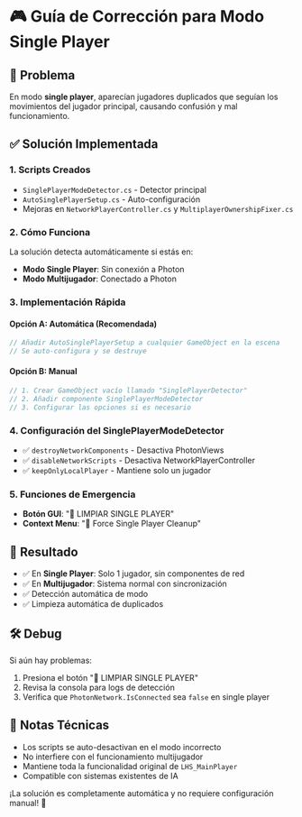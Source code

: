 # 🎮 Guía de Corrección para Modo Single Player

## 🐛 Problema
En modo **single player**, aparecían jugadores duplicados que seguían los movimientos del jugador principal, causando confusión y mal funcionamiento.

## ✅ Solución Implementada

### 1. **Scripts Creados**
- `SinglePlayerModeDetector.cs` - Detector principal
- `AutoSinglePlayerSetup.cs` - Auto-configuración
- Mejoras en `NetworkPlayerController.cs` y `MultiplayerOwnershipFixer.cs`

### 2. **Cómo Funciona**
La solución detecta automáticamente si estás en:
- **Modo Single Player**: Sin conexión a Photon
- **Modo Multijugador**: Conectado a Photon

### 3. **Implementación Rápida**

#### Opción A: Automática (Recomendada)
```csharp
// Añadir AutoSinglePlayerSetup a cualquier GameObject en la escena
// Se auto-configura y se destruye
```

#### Opción B: Manual
```csharp
// 1. Crear GameObject vacío llamado "SinglePlayerDetector"
// 2. Añadir componente SinglePlayerModeDetector
// 3. Configurar las opciones si es necesario
```

### 4. **Configuración del SinglePlayerModeDetector**
- ✅ `destroyNetworkComponents` - Desactiva PhotonViews
- ✅ `disableNetworkScripts` - Desactiva NetworkPlayerController
- ✅ `keepOnlyLocalPlayer` - Mantiene solo un jugador

### 5. **Funciones de Emergencia**
- **Botón GUI**: "🧹 LIMPIAR SINGLE PLAYER"
- **Context Menu**: "🧹 Force Single Player Cleanup"

## 🚀 Resultado
- ✅ En **Single Player**: Solo 1 jugador, sin componentes de red
- ✅ En **Multijugador**: Sistema normal con sincronización
- ✅ Detección automática de modo
- ✅ Limpieza automática de duplicados

## 🛠️ Debug
Si aún hay problemas:
1. Presiona el botón "🧹 LIMPIAR SINGLE PLAYER"
2. Revisa la consola para logs de detección
3. Verifica que `PhotonNetwork.IsConnected` sea `false` en single player

## 📝 Notas Técnicas
- Los scripts se auto-desactivan en el modo incorrecto
- No interfiere con el funcionamiento multijugador
- Mantiene toda la funcionalidad original de `LHS_MainPlayer`
- Compatible con sistemas existentes de IA

¡La solución es completamente automática y no requiere configuración manual! 🎉 
